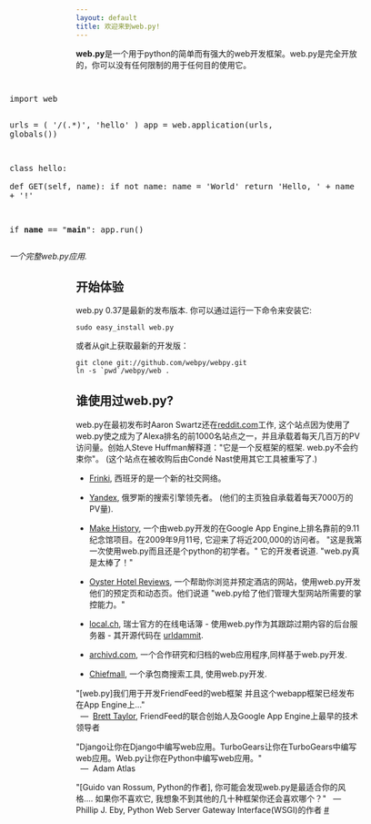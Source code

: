 ```yaml
---
layout: default
title: 欢迎来到web.py!
---
```


**web.py**是一个用于python的简单而有强大的web开发框架。web.py是完全开放的，你可以没有任何限制的用于任何目的使用它。

<div style="float: right; margin: 1em"> 
<pre>
import web
        
urls = (
    '/(.*)', 'hello'
)
app = web.application(urls, globals())

class hello:        
    def GET(self, name):
        if not name: 
            name = 'World'
        return 'Hello, ' + name + '!'

if __name__ == "__main__":
    app.run()
</pre>
<em>一个完整web.py应用.</em>
</div>

## 开始体验

web.py 0.37是最新的发布版本. 你可以通过运行一下命令来安装它:

    sudo easy_install web.py

或者从git上获取最新的开发版：
    
    git clone git://github.com/webpy/webpy.git
    ln -s `pwd`/webpy/web .

## 谁使用过web.py?

web.py在最初发布时Aaron Swartz还在[reddit.com][20]工作, 这个站点因为使用了web.py使之成为了Alexa排名的前1000名站点之一，并且承载着每天几百万的PV访问量。创始人Steve Huffman解释道："它是一个反框架的框架. web.py不会约束你"。 (这个站点在被收购后由Condé Nast使用其它工具被重写了.)

   [20]: http://reddit.com/

* [Frinki](http://frinki.com), 西班牙的是一个新的社交网络。

* [Yandex][21], 俄罗斯的搜索引擎领先者。 (他们的主页独自承载着每天7000万的PV量).

   [21]: http://yandex.ru

* [Make History](http://makehistory.national911memorial.org), 一个由web.py开发的在Google App Engine上排名靠前的9.11纪念馆项目。在2009年9月11号, 它迎来了将近200,000的访问者。 "这是我第一次使用web.py而且还是个python的初学者。" 它的开发者说道. "web.py真是太棒了！"

* [Oyster Hotel Reviews](http://www.oyster.com/), 一个帮助你浏览并预定酒店的网站，使用web.py开发他们的预定页和动态页。他们说道 "web.py给了他们管理大型网站所需要的掌控能力。" 

* [local.ch](http://www.local.ch), 瑞士官方的在线电话簿 - 使用web.py作为其跟踪过期内容的后台服务器 - 其开源代码在 [urldammit](http://github.com/harryf/urldammit/tree/master).

* [archivd.com](http://www.archivd.com), 一个合作研究和归档的web应用程序,同样基于web.py开发.

* [Chiefmall](http://www.chiefmall.com/), 一个承包商搜索工具, 使用web.py开发.

"[web.py]我们用于开发FriendFeed的web框架 并且这个webapp框架已经发布在App Engine上..."  
<span class="cite">&nbsp;&nbsp;&mdash;&nbsp; [Brett Taylor](http://bret.appspot.com/entry/experimenting-google-app-engine), FriendFeed的联合创始人及Google App Engine上最早的技术领导者</span>

"Django让你在Django中编写web应用。TurboGears让你在TurboGears中编写web应用。Web.py让你在Python中编写web应用。"  
<span class="cite">&nbsp;&nbsp;&mdash;&nbsp; Adam Atlas</span>

"[Guido van Rossum, Python的作者], 你可能会发现web.py是最适合你的风格.... 如果你不喜欢它, 我想象不到其他的几十种框架你还会喜欢哪个？"
<span class="cite">&nbsp;&nbsp;&mdash;&nbsp; Phillip J. Eby, Python Web Server Gateway Interface(WSGI)的作者 [#][30]</span>

   [30]: http://www.artima.com/forums/flat.jsp?forum=106&thread=146149&start=30&msRange=15

